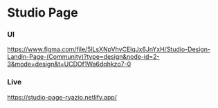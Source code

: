 # Studio Page
### UI
https://www.figma.com/file/5lLsXNpVhvCElqJx6JnYxH/Studio-Design-Landin-Page-(Community)?type=design&node-id=2-3&mode=design&t=UCDOf1Wa6dqhkzo7-0

### Live 
https://studio-page-ryazio.netlify.app/
